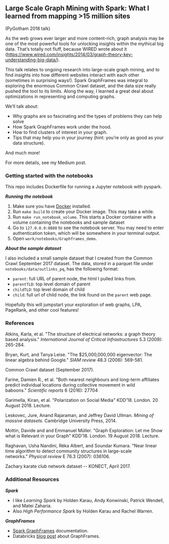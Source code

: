 ## Large Scale Graph Mining with Spark: What I learned from mapping >15 million sites

(PyGotham 2018 talk)

As the web grows ever larger and more content-rich, graph analysis may be one of the most powerful tools for unlocking insights within the mythical big data. That’s totally not fluff, because WIRED wrote about it (https://www.wired.com/insights/2014/03/graph-theory-key-understanding-big-data/).

This talk relates to ongoing research into large-scale graph mining, and to find insights into how different websites interact with each other (sometimes in surprising ways!). Spark GraphFrames was integral to exploring the enormous Common Crawl dataset, and the data size really pushed the tool to its limits. Along the way, I learned a great deal about optimizations in representing and computing graphs.

We’ll talk about:

* Why graphs are so fascinating and the types of problems they can help solve
* How Spark GraphFrames work under the hood.
* How to find clusters of interest in your graph.
* Tips that may help you in your journey (hint: you’re only as good as your data structure).

And much more! 

For more details, see my Medium post.

### Getting started with the notebooks

This repo includes Dockerfile for running a Jupyter notebook with pyspark. 

___Running the notebook___

1. Make sure you have [Docker](https://www.docker.com/) installed.
2. Run `make build` to create your Docker image. This may take a while.
3. Run `make run_notebook_volume`. This starts a Docker container with a volume containing the notebooks and sample dataset
4. Go to `127.0.0.0:8888` to see the notebook server. You may need to enter authentication token, which will be somewhere in your terminal output.
5. Open `work/notebooks/Graphframes_demo`.

___About the sample dataset___

I also included a small sample dataset that I created from the Common Crawl September 2017 dataset. The data, stored in a parquet file under `notebooks/data/outlinks_pq`, has the following format:
 * `parent`: full URL of parent node, the html I pulled links from.
 * `parentTLD`: top level domain of parent
 * `childTLD`: top level domain of child
 * `child`: full url of child node, the link found on the `parent` web page.
 
 Hopefully this will jumpstart your exploration of web graphs, LPA, PageRank, and other cool features!

### References

Atkins, Karla, et al. "The structure of electrical networks: a graph theory based analysis." _International Journal of Critical Infrastructures_ 5.3 (2009): 265-284.

Bryan, Kurt, and Tanya Leise. "The $25,000,000,000 eigenvector: The linear algebra behind Google." _SIAM review_ 48.3 (2006): 569-581.

Common Crawl dataset (September 2017).

Farine, Damien R., et al. "Both nearest neighbours and long-term affiliates predict individual locations during collective movement in wild baboons." _Scientific reports_ 6 (2016): 27704

Garimella, Kiran, et al. "Polarization on Social Media" KDD’18. London. 20 August 2018. Lecture.

Leskovec, Jure, Anand Rajaraman, and Jeffrey David Ullman. _Mining of massive datasets_. Cambridge University Press, 2014.

Mottin, Davide and and Emmanuel Müller. "Graph Exploration: Let me Show what is Relevant in your Graph" KDD’18. London. 19 August 2018. Lecture.

Raghavan, Usha Nandini, Réka Albert, and Soundar Kumara. "Near linear time algorithm to detect community structures in large-scale networks." _Physical review_ E 76.3 (2007): 036106.

Zachary karate club network dataset -- KONECT, April 2017.

### Additional Resources

___Spark___

* I like _Learning Spark_ by Holden Karau, Andy Konwinski, Patrick Wendell, and Matei Zaharia. 
* Also _High Performance Spark_ by Holden Karau and Rachel Warren.

___GraphFrames___

* [Spark GraphFrames](https://graphframes.github.io/quick-start.html) documentation. 
* Databricks [blog post](https://databricks.com/blog/2016/03/03/introducing-graphframes.html) about GraphFrames.
